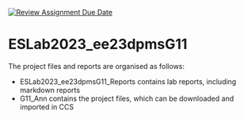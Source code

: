 [![Review Assignment Due Date](https://classroom.github.com/assets/deadline-readme-button-24ddc0f5d75046c5622901739e7c5dd533143b0c8e959d652212380cedb1ea36.svg)](https://classroom.github.com/a/J1YBGR3L)

# ESLab2023_ee23dpmsG11
The project files and reports are organised as follows:
* ESLab2023_ee23dpmsG11_Reports contains lab reports, including markdown reports
* G11_Ann contains the project files, which can be downloaded and imported in CCS